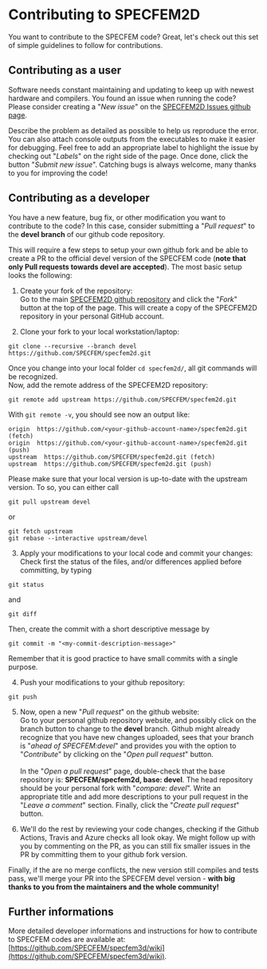 # Contributing to SPECFEM2D

You want to contribute to the SPECFEM code? Great, let's check out this set of simple guidelines to follow for contributions.

## Contributing as a user

Software needs constant maintaining and updating to keep up with newest hardware and compilers.
You found an issue when running the code? Please consider creating a "*New issue*" on the [SPECFEM2D Issues github page](https://github.com/SPECFEM/specfem2d/issues). 

Describe the problem as detailed as possible to help us reproduce the error. You can also attach console outputs from the executables to make it easier for debugging. Feel free to add an appropriate label to highlight the issue by checking out "*Labels*" on the right side of the page. Once done, click the button "*Submit new issue*". Catching bugs is always welcome, many thanks to you for improving the code!

## Contributing as a developer

You have a new feature, bug fix, or other modification you want to contribute to the code? In this case, consider submitting a "*Pull request*" to the **devel branch** of our github code repository. 

This will require a few steps to setup your own github fork and be able to create a PR to the official devel version of the SPECFEM code (**note that only Pull requests towards devel are accepted**). The most basic setup looks the following:

1. Create your fork of the repository:<br>
Go to the main [SPECFEM2D github repository](https://github.com/SPECFEM/specfem2d) and click the "*Fork*" button at the top of the page. This will create a copy of the SPECFEM2D repository in your personal GitHub account.

2. Clone your fork to your local workstation/laptop:<br>
```
git clone --recursive --branch devel https://github.com/SPECFEM/specfem2d.git
```
Once you change into your local folder `cd specfem2d/`, all git commands will be recognized.  
Now, add the remote address of the SPECFEM2D repository:
```
git remote add upstream https://github.com/SPECFEM/specfem2d.git
```
With `git remote -v`, you should see now an output like:
```
origin  https://github.com/<your-github-account-name>/specfem2d.git (fetch)
origin  https://github.com/<your-github-account-name>/specfem2d.git (push)
upstream  https://github.com/SPECFEM/specfem2d.git (fetch)
upstream  https://github.com/SPECFEM/specfem2d.git (push)
```
Please make sure that your local version is up-to-date with the upstream version. To so, you can either call 
```
git pull upstream devel
```
or 
```
git fetch upstream
git rebase --interactive upstream/devel
```
 
3. Apply your modifications to your local code and commit your changes:<br>
Check first the status of the files, and/or differences applied before committing, by typing
``` 
git status
```
and
``` 
git diff
```
Then, create the commit with a short descriptive message by
```
git commit -m "<my-commit-description-message>"
```
Remember that it is good practice to have small commits with a single purpose.

4. Push your modifications to your github repository:<br>
```
git push
```

5. Now, open a new "*Pull request*" on the github website:<br>
Go to your personal github repository website, and possibly click on the branch button to change to the **devel** branch. 
Github might already recognize that you have new changes uploaded, sees that your branch is "*ahead of SPECFEM:devel*" and provides you with the option to "*Contribute*" by clicking on the "*Open pull request*" button.<br><br>
In the "*Open a pull request*" page, double-check that the base repository is: **SPECFEM/specfem2d, base: devel**. The head repository should be your personal fork with "*compare: devel*". Write an appropriate title and add more descriptions to your pull request in the "*Leave a comment*" section. Finally, click the "*Create pull request*" button.

6. We'll do the rest by reviewing your code changes, checking if the Github Actions, Travis and Azure checks all look okay. We might follow up with you by commenting on the PR, as you can still fix smaller issues in the PR by committing them to your github fork version.<br>
  
Finally, if the are no merge conflicts, the new version still compiles and tests pass, we'll merge your PR into the SPECFEM devel version - **with big thanks to you from the maintainers and the whole community!**
 

## Further informations

More detailed developer informations and instructions for how to contribute to SPECFEM codes are available at:<br>
[https://github.com/SPECFEM/specfem3d/wiki](https://github.com/SPECFEM/specfem3d/wiki).
